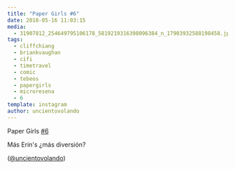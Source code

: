 ```yaml
---
title: "Paper Girls #6"
date: 2018-05-16 11:03:15
media: 
  - 31907812_254649795106178_5819219316398096384_n_17903932588198458.jpg
tags: 
  - cliffchiang
  - briankvaughan
  - cifi
  - timetravel
  - comic
  - tebeos
  - papergirls
  - microresena
  - 6
template: instagram
author: uncientovolando
---
```


Paper Girls [#6](/tags/6)


Más Erin's ¿más diversión?


([@uncientovolando](https://instagram.com/uncientovolando))
